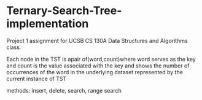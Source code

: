 # Ternary-Search-Tree-implementation
Project 1 assignment for UCSB CS 130A Data Structures and Algorithms class.

Each node in the TST is apair of(word,count)where word serves as the key and count is the value associated with the key and shows the number of occurrences of the word in the underlying dataset represented by the current instance of TST

methods:
insert,
delete,
search,
range search
